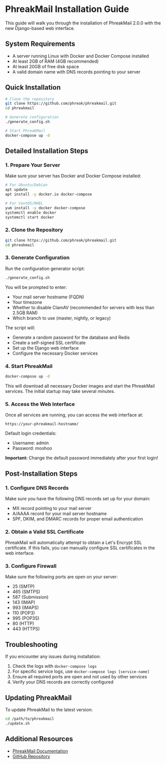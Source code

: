 # PhreakMail Installation Guide

This guide will walk you through the installation of PhreakMail 2.0.0 with the new Django-based web interface.

## System Requirements

- A server running Linux with Docker and Docker Compose installed
- At least 2GB of RAM (4GB recommended)
- At least 20GB of free disk space
- A valid domain name with DNS records pointing to your server

## Quick Installation

```bash
# Clone the repository
git clone https://github.com/phreak/phreakmail.git
cd phreakmail

# Generate configuration
./generate_config.sh

# Start PhreakMail
docker-compose up -d
```

## Detailed Installation Steps

### 1. Prepare Your Server

Make sure your server has Docker and Docker Compose installed:

```bash
# For Ubuntu/Debian
apt update
apt install -y docker.io docker-compose

# For CentOS/RHEL
yum install -y docker docker-compose
systemctl enable docker
systemctl start docker
```

### 2. Clone the Repository

```bash
git clone https://github.com/phreak/phreakmail.git
cd phreakmail
```

### 3. Generate Configuration

Run the configuration generator script:

```bash
./generate_config.sh
```

You will be prompted to enter:
- Your mail server hostname (FQDN)
- Your timezone
- Whether to disable ClamAV (recommended for servers with less than 2.5GB RAM)
- Which branch to use (master, nightly, or legacy)

The script will:
- Generate a random password for the database and Redis
- Create a self-signed SSL certificate
- Set up the Django web interface
- Configure the necessary Docker services

### 4. Start PhreakMail

```bash
docker-compose up -d
```

This will download all necessary Docker images and start the PhreakMail services. The initial startup may take several minutes.

### 5. Access the Web Interface

Once all services are running, you can access the web interface at:

```
https://your-phreakmail-hostname/
```

Default login credentials:
- Username: admin
- Password: moohoo

**Important:** Change the default password immediately after your first login!

## Post-Installation Steps

### 1. Configure DNS Records

Make sure you have the following DNS records set up for your domain:

- MX record pointing to your mail server
- A/AAAA record for your mail server hostname
- SPF, DKIM, and DMARC records for proper email authentication

### 2. Obtain a Valid SSL Certificate

PhreakMail will automatically attempt to obtain a Let's Encrypt SSL certificate. If this fails, you can manually configure SSL certificates in the web interface.

### 3. Configure Firewall

Make sure the following ports are open on your server:

- 25 (SMTP)
- 465 (SMTPS)
- 587 (Submission)
- 143 (IMAP)
- 993 (IMAPS)
- 110 (POP3)
- 995 (POP3S)
- 80 (HTTP)
- 443 (HTTPS)

## Troubleshooting

If you encounter any issues during installation:

1. Check the logs with `docker-compose logs`
2. For specific service logs, use `docker-compose logs [service-name]`
3. Ensure all required ports are open and not used by other services
4. Verify your DNS records are correctly configured

## Updating PhreakMail

To update PhreakMail to the latest version:

```bash
cd /path/to/phreakmail
./update.sh
```

## Additional Resources

- [PhreakMail Documentation](https://docs.phreakmail.com)
- [GitHub Repository](https://github.com/phreak/phreakmail)
